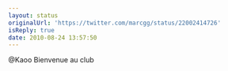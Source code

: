 ```yaml
---
layout: status
originalUrl: 'https://twitter.com/marcgg/status/22002414726'
isReply: true
date: 2010-08-24 13:57:50
---
```


@Kaoo Bienvenue au club
